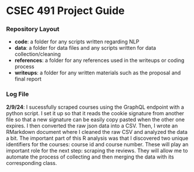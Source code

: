 # CSEC 491 Project Guide

### Repository Layout

- **code**: a folder for any scripts written regarding NLP
- **data**: a folder for data files and any scripts written for data collection/cleaning
- **references**: a folder for any references used in the writeups or coding process
- **writeups**: a folder for any written materials such as the proposal and final report

### Log File

**2/9/24**: I sucessfully scraped courses using the GraphQL endpoint with a python script. I set it up so that it reads the cookie signature from another 
file so that a new signature can be easily copy pasted when the other one expires. I then converted the raw json data into a CSV. Then, I wrote an RMarkdown
document where I cleaned the raw CSV and analyzed the data a bit. The important part of this R analysis was that I discovered two unique identifiers for the
courses: course id and course number. These will play an important role for the next step: scraping the reviews. They will allow me to automate the process of
collecting and then merging the data with its corresponding class.
